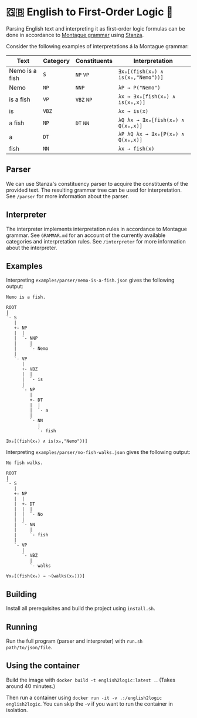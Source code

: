 # 🇬🇧 English to First-Order Logic 💫

Parsing English text and interpreting it as first-order logic formulas can be done in accordance to [Montague grammar](https://en.wikipedia.org/wiki/Montague_grammar) using [Stanza](https://stanfordnlp.github.io/stanza/).

Consider the following examples of interpretations á la Montague grammar:

| Text           | Category | Constituents | Interpretation                    |
|----------------|----------|--------------|-----------------------------------|
| Nemo is a fish | `S`      | `NP` `VP`    | `∃x₀[(fish(x₀) ∧ is(x₀,"Nemo"))]` |
| Nemo           | `NP`     | `NNP`        | `λP → P("Nemo")`                  |
| is a fish      | `VP`     | `VBZ` `NP`   | `λx → ∃x₀[fish(x₀) ∧ is(x₀,x)]`   |
| is             | `VBZ`    |              | `λx → is(x)`                      |
| a fish         | `NP`     | `DT` `NN`    | `λQ λx → ∃x₀[fish(x₀) ∧ Q(x₀,x)]` |
| a              | `DT`     |              | `λP λQ λx → ∃x₀[P(x₀) ∧ Q(x₀,x)]` |
| fish           | `NN`     |              | `λx → fish(x)`                    |

## Parser

We can use Stanza's constituency parser to acquire the constituents of the provided text. The resulting grammar tree can be used for interpretation. See `/parser` for more information about the parser.

## Interpreter

The interpreter implements interpretation rules in accordance to Montague grammar. See `GRAMMAR.md` for an account of the currently available categories and interpretation rules. See `/interpreter` for more information about the interpreter.

## Examples

Interpreting `examples/parser/nemo-is-a-fish.json` gives the following output:

```
Nemo is a fish.

ROOT
|
`- S
   |
   +- NP
   |  |
   |  `- NNP
   |     |
   |     `- Nemo
   |
   `- VP
      |
      +- VBZ
      |  |
      |  `- is
      |
      `- NP
         |
         +- DT
         |  |
         |  `- a
         |
         `- NN
            |
            `- fish

∃x₀[(fish(x₀) ∧ is(x₀,"Nemo"))]
```

Interpreting `examples/parser/no-fish-walks.json` gives the following output:

```
No fish walks.

ROOT
|
`- S
   |
   +- NP
   |  |
   |  +- DT
   |  |  |
   |  |  `- No
   |  |
   |  `- NN
   |     |
   |     `- fish
   |
   `- VP
      |
      `- VBZ
         |
         `- walks

∀x₀[(fish(x₀) → ¬(walks(x₀)))]
```

## Building

Install all prerequisites and build the project using `install.sh`.

## Running

Run the full program (parser and interpreter) with `run.sh path/to/json/file`.

## Using the container

Build the image with `docker build -t english2logic:latest .`. (Takes around 40 minutes.)

Then run a container using `docker run -it -v .:/english2logic english2logic`. You can skip the `-v` if you want to run the container in isolation.

